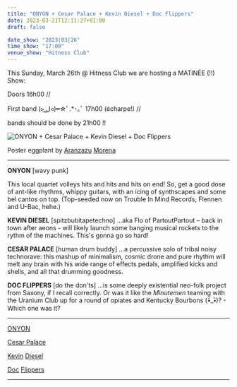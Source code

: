 ```yaml
---
title: "ONYON + Cesar Palace + Kevin Diesel + Doc Flippers"
date: 2023-03-21T12:11:27+01:00
draft: false

date_show: "2023|03|26"
time_show: "17:00"
venue_show: "Hitness Club"
---
```


This Sunday, March 26th @ Hitness Club we are hosting a MATINÉE (!!) Show:

Doors 16h00 // 

First band (⪧ ͟ل͜⪦)━☆ﾟ.*･｡ﾟ 17h00 (écharpe!) // 

bands should be done by 21h00 !!

![ONYON + Cesar Palace + Kevin Diesel + Doc Flippers](../../posters/2023-03-26.jpg)

Poster eggplant by [Aranzazu](https://aranzazumoena.com/) [Morena](https://www.instagram.com/aranzazumoena)

----

**ONYON** [wavy punk]

This local quartet volleys hits and hits and hits on end! So, get a good dose of ant-like rhythms, whippy guitars, with an icing of synthscapes and some bel cantos on top. (Top-seeded now on Trouble In Mind Records, Flennen and U-Bac, hehe.)

**KEVIN DIESEL** [spitzbubitapetechno]
…aka Flo of PartoutPartout – back in town after aeons - will likely launch some banging musical rockets to the rythm of the machines. This's gonna go so hard!

**CESAR PALACE** [human drum buddy] 
…a percussive solo of tribal noisy technorave: this mashup of minimalism, cosmic drone and pure rhythm will melt any brain with his wide range of effects pedals, amplified kicks and shells, and all that drumming goodness.

**DOC FLIPPERS** [do the don'ts]
…is some deeply existential neo-folk project from Saxony, if I recall correctly. Or was it like the *Minutemen* teaming with the Uranium Club up for a round of opiates and Kentucky Bourbons (•ิ_•ิ)? - Which one was it?

----

[ONY](https://www.instagram.com/onyon_band/)[ON](https://onyon.bandcamp.com/)

[Cesar Palace](http://industriemusicale.org/epk/cesar-palace)

[Kevin](https://www.instagram.com/kvn_dsl/) [Diesel](https://octobertone.bandcamp.com/album/g-h-s-t)

[Doc](https://docflippers.bandcamp.com/album/human-pork) [Flip](https://youtu.be/zbd8Fxv-tMQ)[pers](https://www.instagram.com/docflippers)

----